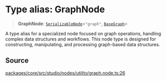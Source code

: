 # Type alias: GraphNode

> **GraphNode**: [`SerializableNode`](../../../interfaces/SerializableNode.md)\<`"graph"`, [`BaseGraph`](../../../../graph/classes/BaseGraph.md)\>

A type alias for a specialized node focused on graph operations, handling complex data
structures and workflows.
This node type is designed for constructing, manipulating, and processing graph-based data
structures.

## Source

[packages/core/src/studio/nodes/utility/graph.node.ts:26](https://github.com/VictorS67/encre/blob/c09849eb59af073bf23be826a912f2ba4f635f93/packages/core/src/studio/nodes/utility/graph.node.ts#L26)

